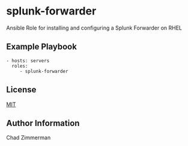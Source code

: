 # splunk-forwarder
Ansible Role for installing and configuring a Splunk Forwarder on RHEL

Example Playbook
----------------


    - hosts: servers
      roles:
         - splunk-forwarder

License
-------

[MIT](LICENSE)

Author Information
------------------
Chad Zimmerman
